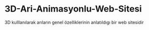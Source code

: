 # 3D-Ari-Animasyonlu-Web-Sitesi
3D kulllanılarak arıların genel özelliklerinin anlatıldıgı bir web sitesidir

